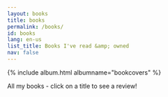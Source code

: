 ```yaml
---
layout: books
title: books
permalink: /books/
id: books
lang: en-us
list_title: Books I've read &amp; owned
nav: false
---
```


<!-- simply so (by Jimmy_Xiao) -->

{% include album.html albumname="bookcovers" %}

All my books - click on a title to see a review!

<!-- below is auto-filled from _layouts/books.html -->
